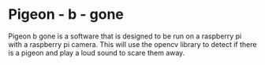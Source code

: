 # Pigeon - b - gone
Pigeon b gone is a software that is designed to be run on a raspberry pi with a raspberry pi camera. This will use the opencv library to detect if there is a pigeon and play a loud sound to scare them away. 
